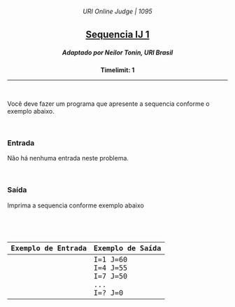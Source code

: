 <h6 align="center">URI Online Judge | 1095</h6>
<h2 align="center">
  <a href="https://www.urionlinejudge.com.br/judge/pt/problems/view/1095">
    Sequencia IJ 1
  </a>
</h2>
<h5 align="center">Adaptado por Neilor Tonin, URI  Brasil</h5>
<p align="center"><b>Timelimit: 1</b></p>
<hr>
<br>
<p>
  Você deve fazer um programa que apresente a sequencia conforme o exemplo abaixo.
</p>
<br>
<h3>Entrada</h3>
<p>
  Não há nenhuma entrada neste problema.
</p>
<br>
<h3>Saída</h3>
<p>
  Imprima a sequencia conforme exemplo abaixo
</p>
<br>
<code>
  <table width="100%">
    <thead>
      <th>Exemplo de Entrada</th>
      <th>Exemplo de Saída</th>
    </thead>
    <tbody>
      <tr>
        <td>
        </td>
        <td>
          I=1 J=60<br>
          I=4 J=55<br>
          I=7 J=50<br>
          ...<br>
          I=? J=0
        </td>
      </tr>
    </tbody>
  </table>
</code>